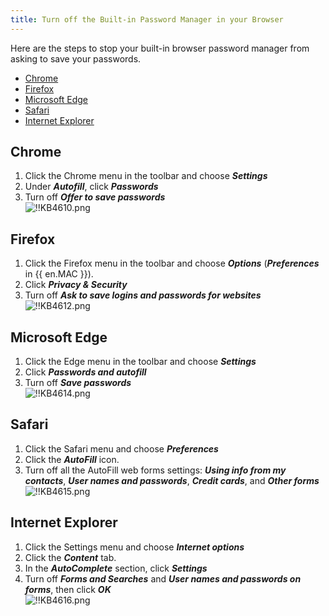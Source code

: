 ```yaml
---
title: Turn off the Built-in Password Manager in your Browser
---
```

Here are the steps to stop your built-in browser password manager from asking to save your passwords.  

- [Chrome](#chrome)
- [Firefox](#firefox)
- [Microsoft Edge](#microsoft)
- [Safari](#safari)
- [Internet Explorer](#explorer)

## Chrome
<a name="chrome"></a>

1. Click the Chrome menu in the toolbar and choose ***Settings***
2. Under ***Autofill***, click ***Passwords***
3. Turn off ***Offer to save passwords***  
![!!KB4610.png](https://webdevolutions.azureedge.net/docs/en/kb/KB4610.png)

## Firefox
<a name="firefox"></a>

1. Click the Firefox menu in the toolbar and choose ***Options*** (***Preferences*** in {{ en.MAC }}).
2. Click ***Privacy & Security***
3. Turn off ***Ask to save logins and passwords for websites***  
![!!KB4612.png](https://webdevolutions.azureedge.net/docs/en/kb/KB4612.png)

## Microsoft Edge
<a name="microsoft"></a>

1. Click the Edge menu in the toolbar and choose ***Settings***
2. Click ***Passwords and autofill***
3. Turn off ***Save passwords***  
![!!KB4614.png](https://webdevolutions.azureedge.net/docs/en/kb/KB4614.png)

## Safari
<a name="safari"></a>

1. Click the Safari menu and choose ***Preferences***
2. Click the ***AutoFill*** icon.
3. Turn off all the AutoFill web forms settings: ***Using info from my contacts***, ***User names and passwords***, ***Credit cards***, and ***Other forms***  
![!!KB4615.png](https://webdevolutions.azureedge.net/docs/en/kb/KB4615.png)

## Internet Explorer
<a name="explorer"></a>

1. Click the Settings menu and choose ***Internet options***
2. Click the ***Content*** tab.
3. In the ***AutoComplete*** section, click ***Settings***
4. Turn off ***Forms and Searches*** and ***User names and passwords on forms***, then click ***OK***  
![!!KB4616.png](https://webdevolutions.azureedge.net/docs/en/kb/KB4616.png)
